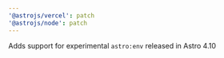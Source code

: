 ```yaml
---
'@astrojs/vercel': patch
'@astrojs/node': patch
---
```


Adds support for experimental `astro:env` released in Astro 4.10
